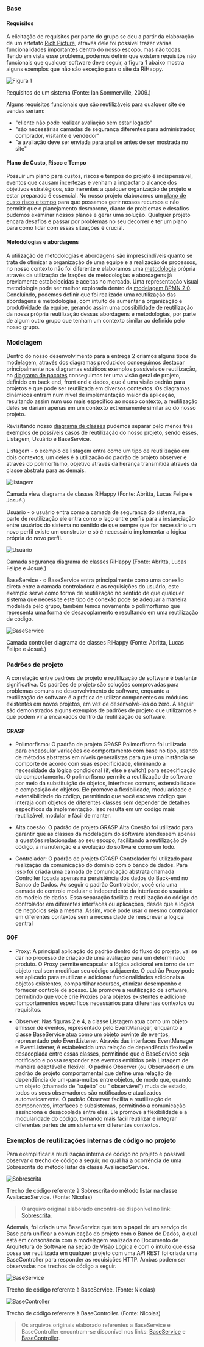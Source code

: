 ### Base

#### Requisitos

A elicitação de requisitos por parte do grupo se deu a partir da elaboração de um
artefato [Rich Picture](../../1.base/nao-especificos/richpicture.md), através dele foi possível trazer várias
funcionalidades importantes dentro do nosso escopo, mas não todas. Tendo em vista esse problema, podemos definir que
existem requisitos não funcionais que qualquer software deve seguir, a figura 1 abaixo mostra alguns exemplos que não são
exceção para o site da RiHappy.

![Figura 1](../assets/reutilizacao/reqN-Func.png)

<p class="legenda">Requisitos de um sistema (Fonte: Ian Sommerville, 2009.)</p>

Alguns requisitos funcionais que são reutilizáveis para qualquer site de vendas seriam: 
- "cliente não pode realizar avaliação sem estar logado"
- "são necessárias camadas de segurança diferentes para administrador, comprador, visitante e
vendedor" 
- "a avaliação deve ser enviada para analise antes de ser mostrada no site"

#### Plano de Custo, Risco e Tempo

Possuir um plano para custos, riscos e tempos do projeto é indispensável, eventos que causam incertezas e venham a
impactar o alcance dos objetivos estratégicos, são inerentes a qualquer organização de projeto e estar preparado é
essencial. No nosso projeto elaboramos
um [plano de custo risco e tempo](../../1.base/nao-especificos/planocustoriscotempo.md) para que possamos gerir nossos
recursos e não permitir que o planejamento desmorone, diante de problemas e desafios pudemos examinar nossos planos e
gerar uma solução. Qualquer projeto encara desafios e passar por problemas no seu decorrer e ter um plano para como
lidar com essas situações é crucial.

#### Metodologias e abordagens

A utilização de metodologias e abordagens são imprescindíveis quanto se trata de otimizar a organização de uma equipe e
a realização de processos, no nosso contexto não foi diferente e elaboramos
uma [metodologia](../../1.base/processos/metodologiasadotadas.md) própria através da utilização de frações de
metodologias e abordagens já previamente estabelecidas e aceitas no mercado. Uma representação visual metodologia pode
ser melhor explorada dentro da [modelagem BPMN 2.0](../../1.base/processos/modelagembpmn.md). Concluindo, podemos
definir que foi realizado uma reutilização das abordagens e metodologias, com intuito de aumentar a organização e
produtividade da equipe, gerando assim uma possibilidade de reutilização da nossa própria reutilização dessas abordagens
e metodologias, por parte de algum outro grupo que tenham um contexto similar ao definido pelo nosso grupo.

### Modelagem

Dentro do nosso desenvolvimento para a entrega 2 criamos alguns tipos de modelagem, através dos diagramas produzidos
conseguimos destacar principalmente nos diagramas estáticos exemplos passiveis de reutilização,
no [diagrama de pacotes](../../2.modelagem/estatica/diagramadepacotes.md) conseguimos ter uma visão geral de projeto,
definido em back end, front end e dados, que é uma visão padrão para projetos e que pode ser reutilizada em diversos
contextos. Os diagramas dinâmicos entram num nível de implementação maior da aplicação, resultando assim num uso mais
especifico ao nosso contexto, a reutilização deles se dariam apenas em um contexto extremamente similar ao do nosso
projeto.

Revisitando nosso [diagrama de classes](docs/2.modelagem/estatica/diagramadeclasses.md) pudemos separar pelo menos três
exemplos de possíveis casos de reutilização do nosso projeto, sendo esses, Listagem, Usuário e BaseService.

Listagem - o exemplo de listagem entra como um tipo de reutilização em dois contextos, um deles é a utilização do padrão
de projeto observer e através do polimorfismo, objetivo através da herança transmitida através da classe abstrata para
as demais.

![listagem](../../2.modelagem/estatica/assets/classes-v2-view.png)

<p class="legenda">Camada view diagrama de classes RiHappy (Fonte: Abritta, Lucas Felipe e Josué.)</p>

Usuário - o usuário entra como a camada de segurança do sistema, na parte de reutilização ele entra como o laço entre
perfis para a instanciação entre usuários do sistema no sentido de que sempre que for necessário um novo perfil existe
um construtor e só é necessário implementar a lógica própria do novo perfil.

![Usuário](../../2.modelagem/estatica/assets/classes-v2-seguranca.png)

<p class="legenda">Camada segurança diagrama de classes RiHappy (Fonte: Abritta, Lucas Felipe e Josué.)</p>

BaseService - o BaseService entra principalmente como uma conexão direta entre a camada controladora e as requisições do
usuário, este exemplo serve como forma de reutilização no sentido de que qualquer sistema que necessite este tipo de
conexão pode se adequar a maneira modelada pelo grupo, também temos novamente o polimorfismo que representa uma forma de
desacoplamento e resultando em uma reutilização de código.

![BaseService](../../2.modelagem/estatica/assets/classes-v2-controller.png)

<p class="legenda">Camada controller diagrama de classes RiHappy (Fonte: Abritta, Lucas Felipe e Josué.)</p>

### Padrões de projeto

A correlação entre padrões de projeto e reutilização de software é bastante significativa. Os padrões de projeto são
soluções comprovadas para problemas comuns no desenvolvimento de software, enquanto a reutilização de software é a
prática de utilizar componentes ou módulos existentes em novos projetos, em vez de desenvolvê-los do zero. A seguir são
demonstrados alguns exemplos de padrões de projeto que utilizamos e que podem vir a encaixados dentro da reutilização de
software.

#### GRASP

- Polimorfismo: O padrão de projeto GRASP Polimorfismo foi utilizado para encapsular variações de comportamento com base
  no tipo, usando de métodos abstratos em níveis generalistas para que uma instância se comporte de acordo com suas
  especificidade, eliminando a necessidade da lógica condicional (if, else e switch) para especificação do
  comportamento. O polimorfismo permite a reutilização de software por meio da substituição de objetos, interfaces
  comuns, extensibilidade e composição de objetos. Ele promove a flexibilidade, modularidade e extensibilidade do
  código, permitindo que você escreva código que interaja com objetos de diferentes classes sem depender de detalhes
  específicos da implementação. Isso resulta em um código mais reutilizável, modular e fácil de manter.

- Alta coesão: O padrão de projeto GRASP Alta Coesão foi utilizado para garantir que as classes da modelagem do software
  atendessem apenas a questões relacionadas ao seu escopo, facilitando a reutilização de código, a manutenção e a
  evolução do software como um todo.

- Controlador: O padrão de projeto GRASP Controlador foi utilizado para realização da comunicação do domínio com o banco
  de dados. Para isso foi criada uma camada de comunicação abstrata chamada Controller focada apenas na persistência dos
  dados do Back-end no Banco de Dados. Ao seguir o padrão Controlador, você cria uma camada de controle modular e
  independente da interface do usuário e do modelo de dados. Essa separação facilita a reutilização do código do
  controlador em diferentes interfaces ou aplicações, desde que a lógica de negócios seja a mesma. Assim, você pode usar
  o mesmo controlador em diferentes contextos sem a necessidade de reescrever a lógica central

#### GOF

- Proxy: A principal aplicação do padrão dentro do fluxo do projeto, vai se dar no processo de criação de uma avaliação
  para um determinado produto. O Proxy permite encapsular a lógica adicional em torno de um objeto real sem modificar
  seu código subjacente. O padrão Proxy pode ser aplicado para reutilizar e adicionar funcionalidades adicionais a
  objetos existentes, compartilhar recursos, otimizar desempenho e fornecer controle de acesso. Ele promove a
  reutilização de software, permitindo que você crie Proxies para objetos existentes e adicione comportamentos
  específicos necessários para diferentes contextos ou requisitos.

- Observer: Nas figuras 2 e 4, a classe Listagem atua como um objeto emissor de eventos, representado pelo EventManager,
  enquanto a classe BaseService atua como um objeto ouvinte de eventos, representado pelo EventListener.
  Através das interfaces EventManager e EventListener, é estabelecida uma relação de dependência flexível e desacoplada
  entre essas classes, permitindo que o BaseService seja notificado e possa responder aos eventos emitidos pela Listagem
  de maneira adaptável e flexível. O padrão Observer (ou Observador) é um padrão de projeto comportamental que define
  uma relação de dependência de um-para-muitos entre objetos, de modo que, quando um objeto (chamado de "sujeito" ou "
  observável") muda de estado, todos os seus observadores são notificados e atualizados automaticamente. O padrão
  Observer facilita a reutilização de componentes, interfaces e subsistemas, permitindo a comunicação assíncrona e
  desacoplada entre eles. Ele promove a flexibilidade e a modularidade do código, tornando mais fácil reutilizar e
  integrar diferentes partes de um sistema em diferentes contextos.

### Exemplos de reutilizações internas de código no projeto

Para exemplificar a reutilização interna de código no projeto é possível observar o trecho de código a seguir, no qual
há a ocorrência de uma Sobrescrita do método listar da classe AvaliacaoService.

![Sobrescrita](./assets/AvaliacaoServiceOverride.jpg)
<p class="legenda">Trecho de código referente à Sobrescrita do método listar na classe AvaliacaoService. (Fonte: Nicolas)</p>

> O arquivo original elaborado encontra-se disponível no link: [Sobrescrita](https://github.com/UnBArqDsw2023-1/2023.1_G5_ProjetoRiHappy/blob/main/codigo/src/main/java/br/com/rihappy/avaliacaoService/controller/AvaliacaoController.java).

Ademais, foi criada uma BaseService que tem o papel de um serviço de Base para unificar a comunicação do projeto com o Banco de Dados, a qual está em consonância com a modelagem realizada no Documento de Arquitetura de Software na seção de [Visão Lógica](../padroes/padroesarquiteturais.md#visão-lógica) e com o intuito que essa possa ser reutilizada em qualquer projeto com uma API REST foi criada uma BaseController para responder as requisições HTTP. Ambas podem ser observadas nos trechos de código a seguir.

![BaseService](./assets/BaseService.jpg)
<p class="legenda">Trecho de código referente à BaseService. (Fonte: Nicolas)</p>

![BaseController](./assets/BaseController.jpg)
<p class="legenda">Trecho de código referente à BaseController. (Fonte: Nicolas)</p>

> Os arquivos originais elaborado referentes a BaseService e BaseController encontram-se disponível nos links: [BaseService](https://github.com/UnBArqDsw2023-1/2023.1_G5_ProjetoRiHappy/blob/main/codigo/src/main/java/br/com/rihappy/avaliacaoService/service/BaseService.java) e [BaseController](hhttps://github.com/UnBArqDsw2023-1/2023.1_G5_ProjetoRiHappy/blob/main/codigo/src/main/java/br/com/rihappy/avaliacaoService/controller/BaseController.java).

